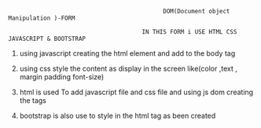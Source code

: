                                                 DOM(Document object Manipulation )-FORM

                                          IN THIS FORM i USE HTML CSS JAVASCRIPT & BOOTSTRAP


1. using javascript creating the html element and add to the body tag 

2. using css style the content as display in the screen like(color ,text , margin padding font-size)

3. html is used To add javascript file and css file and using js dom creating the tags

4. bootstrap is  also use to style in the html tag as been created 